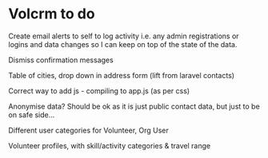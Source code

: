 # Volcrm to do

Create email alerts to self to log activity i.e. any admin registrations or logins and data changes so I can keep on top of the state of the data.

Dismiss confirmation messages

Table of cities, drop down in address form (lift from laravel contacts)

Correct way to add js - compiling to app.js (as per css)

Anonymise data? Should be ok as it is just public contact data, but just to be on safe side... 

Different user categories for Volunteer, Org User

Volunteer profiles, with skill/activity categories & travel range
